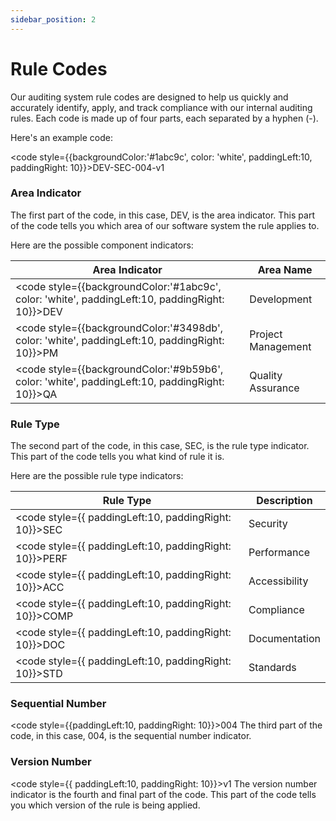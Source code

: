 ```yaml
---
sidebar_position: 2
---
```


# Rule Codes

Our auditing system rule codes are designed to help us quickly and accurately identify, apply, and track compliance with our internal auditing rules. Each code is made up of four parts, each separated by a hyphen (-).

Here's an example code:

<code style={{backgroundColor:'#1abc9c', color: 'white', paddingLeft:10, paddingRight: 10}}>DEV-SEC-004-v1</code>

[//]: # (<code style={{backgroundColor:'#3498db', color: 'white', paddingLeft:10, paddingRight: 10}}>SEC</code>-)

[//]: # (<code style={{backgroundColor:'#9b59b6', color: 'white', paddingLeft:10, paddingRight: 10}}>004</code>-)

[//]: # (<code style={{backgroundColor:'#e67e22', color: 'white', paddingLeft:10, paddingRight: 10}}>v1</code>)

### Area Indicator 

The first part of the code, in this case, DEV, is the area indicator. This part of the code tells you which area of our software system the rule applies to.

Here are the possible component indicators:

| Area Indicator                                                                                               | Area Name             |
|--------------------------------------------------------------------------------------------------------------| --------------------- |
| <code style={{backgroundColor:'#1abc9c', color: 'white', paddingLeft:10, paddingRight: 10}}>DEV</code>       | Development            |
| <code style={{backgroundColor:'#3498db', color: 'white', paddingLeft:10, paddingRight: 10}}>PM</code>        | Project Management     |
| <code style={{backgroundColor:'#9b59b6', color: 'white', paddingLeft:10, paddingRight: 10}}>QA</code>              | Quality Assurance      |


### Rule Type

The second part of the code, in this case, SEC, is the rule type indicator. This part of the code tells you what kind of rule it is.

Here are the possible rule type indicators:

| Rule Type | Description |
| --- | --- |
| <code style={{ paddingLeft:10, paddingRight: 10}}>SEC</code> | Security |
| <code style={{ paddingLeft:10, paddingRight: 10}}>PERF</code> | Performance |
| <code style={{ paddingLeft:10, paddingRight: 10}}>ACC</code> | Accessibility |
| <code style={{ paddingLeft:10, paddingRight: 10}}>COMP</code> | Compliance |
| <code style={{ paddingLeft:10, paddingRight: 10}}>DOC</code> | Documentation |
| <code style={{ paddingLeft:10, paddingRight: 10}}>STD</code> | Standards |



### Sequential Number

<code style={{paddingLeft:10, paddingRight: 10}}>004</code> The third part of the code, in this case, 004, is the sequential number indicator.

### Version Number

<code style={{ paddingLeft:10, paddingRight: 10}}>v1</code> The version number indicator is the fourth and final part of the code. This part of the code tells you which version of the rule is being applied.


